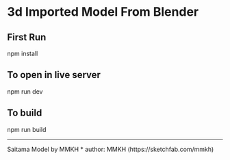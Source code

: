 # 3d Imported Model From Blender

## First Run
npm install

## To open in live server 
npm run dev 

## To build 
npm run build

<hr>
Saitama Model by MMKH
* author:	MMKH (https://sketchfab.com/mmkh)
